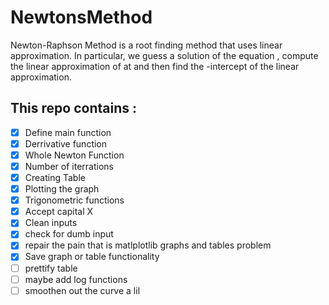# NewtonsMethod
Newton-Raphson Method is a root finding method that uses linear approximation. In particular, we guess a solution  of the equation , compute the linear approximation of  at  and then find the -intercept of the linear approximation.

## This repo contains :

 - [X] Define main function
 - [X] Derrivative function
 - [X] Whole Newton Function
 - [X] Number of iterrations
 - [X] Creating Table
 - [X] Plotting the graph
 - [X] Trigonometric functions
 - [X] Accept capital X
 - [X] Clean inputs
 - [X] check for dumb input
 - [X] repair the pain that is matlplotlib graphs and tables problem
 - [X] Save graph or table functionality
 - [ ] prettify table
 - [ ] maybe add log functions
 - [ ] smoothen out the curve a lil

